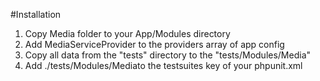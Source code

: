 #Installation

1. Copy Media folder to your App/Modules directory
2. Add MediaServiceProvider to the providers array of app config
3. Copy all data from the "tests" directory to the "tests/Modules/Media"
4. Add <directory suffix="Test.php">./tests/Modules/Media</directory>to the testsuites key of your phpunit.xml
